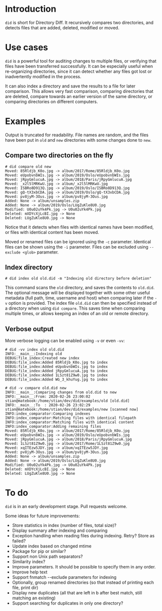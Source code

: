 Introduction
============
`did` is short for Directory Diff. It recursively compares two directories, and detects files that are added, deleted, modified or moved.

Use cases
=========
`did` is a powerful tool for auditing changes to multiple files, or verifying that files have been transferred successfully. It can be especially useful when re-organizing directories, since it can detect whether any files got lost or inadvertently modified in the process.

It can also index a directory and save the results to a file for later comparison. This allows very fast comparison, comparing directories that are deleted, compare towards an earlier version of the same directory, or comparing directories on different computers.

Examples
========
Output is truncated for readability. File names are random, and the files have been put in `old` and `new` directories with some changes done to `new`.

Compare two directories on the fly
----------------------------------
```
# did compare old new
Moved: 85Rldjb_K0o.jpg -> album/2017/Rome/85Rldjb_K0o.jpg
Moved: eUpobvnbWIs.jpg -> album/2019/Oslo/eUpobvnbWIs.jpg
Moved: jRpyGmlucuA.jpg -> album/2018/Paris/jRpyGmlucuA.jpg
Moved: _x2l5lMRKwU.jpg -> album/_x2l5lMRKwU.jpg
Moved: ISBRo8D913Q.jpg -> album/2019/Oslo/ISBRo8D913Q.jpg
Moved: gQ-tX3xbCDA.jpg -> album/2019/Oslo/gQ-tX3xbCDA.jpg
Moved: pv8jyM-3Ous.jpg -> album/pv8jyM-3Ous.jpg
Added: None -> album/unsamples.zip
Added: None -> album/2019/Oslo/LUgZuKle8U0.jpg
Modified: U0u02uYk4Pk.jpg -> U0u02uYk4Pk.jpg
Deleted: mXDYcXjLcBI.jpg -> None
Deleted: LUgZuKle8U0.jpg -> None
```

Notice that it detects when files with identical names have been modified, or files with identical content has been moved.

Moved or renamed files can be ignored using the `-c` parameter.
Identical files can be shown using the `-i` parameter.
Files can be excluded using `--exclude <glob>` parameter.

Index directory
---------------
```
# did index old old.did -m "Indexing old directory before deletion"
```
This command scans the `old` directory, and saves the contents to `old.did`. The optional message will be displayed together with some other useful metadata (full path, time, username and host) when comparing later if the `-v` option is provided.
The index file `old.did` can then be specified instead of a directory when using `did compare`. This saves time when comparing multiple times, or allows keeping an index of an old or remote directory.

Verbose output
--------------
More verbose logging can be enabled using `-v` or even `-vv`:
```
# did -vv index old old.did
INFO:__main__:Indexing old
DEBUG:file_index:Created new index
DEBUG:file_index:Added 85Rldjb_K0o.jpg to index
DEBUG:file_index:Added eUpobvnbWIs.jpg to index
DEBUG:file_index:Added jRpyGmlucuA.jpg to index
DEBUG:file_index:Added 1LSzt81Z9w0.jpg to index
DEBUG:file_index:Added WG_3_khuYug.jpg to index
```

```
# did -v compare old.did new
INFO:__main__:Comparing changes from old.did to new
INFO:__main__:From: 2020-02-26 23:00:02 stian@matebook:/home/stian/dev/did/examples/old [old.did]
INFO:__main__:To  : 2020-02-26 23:02:29 stian@matebook:/home/stian/dev/did/examples/new [scanned now]
INFO:index_comparator:Comparing indexes
INFO:index_comparator:Matching files with identical filepath
INFO:index_comparator:Matching files with identical content
INFO:index_comparator:Adding remaining files
Moved: 85Rldjb_K0o.jpg -> album/2017/Rome/85Rldjb_K0o.jpg
Moved: eUpobvnbWIs.jpg -> album/2019/Oslo/eUpobvnbWIs.jpg
Moved: jRpyGmlucuA.jpg -> album/2018/Paris/jRpyGmlucuA.jpg
Moved: 1LSzt81Z9w0.jpg -> album/2017/Rome/1LSzt81Z9w0.jpg
Moved: xqITEzw5JDY.jpg -> album/xqITEzw5JDY.jpg
Moved: pv8jyM-3Ous.jpg -> album/pv8jyM-3Ous.jpg
Added: None -> album/unsamples.zip
Added: None -> album/2019/Oslo/LUgZuKle8U0.jpg
Modified: U0u02uYk4Pk.jpg -> U0u02uYk4Pk.jpg
Deleted: mXDYcXjLcBI.jpg -> None
Deleted: LUgZuKle8U0.jpg -> None
```

To do
=====
`did` is in an early development stage. Pull requests welcome.

Some ideas for future improvements:
- Store statistics in index (number of files, total size)?
- Display summary after indexing and comparing
- Exception handling when reading files during indexing. Retry? Store as failed?
- Update index based on changed mtime
- Package for pip or similar?
- Support non Unix path separators?
- Similarity index?
- Improve parameters. It should be possible to specify them in any order.
- Improve help text
- Support fnmatch --exclude parameters for indexing
- Optionally, group renamed directories (so that instead of printing each file, print dir)
- Display new duplicates (all that are left in b after best match, still matching an existing)
- Support searching for duplicates in only one directory?
